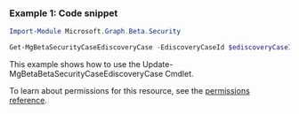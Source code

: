 ### Example 1: Code snippet

```powershellImport-Module Microsoft.Graph.Beta.Security

Get-MgBetaSecurityCaseEdiscoveryCase -EdiscoveryCaseId $ediscoveryCaseId
```
This example shows how to use the Update-MgBetaBetaSecurityCaseEdiscoveryCase Cmdlet.
To learn about permissions for this resource, see the [permissions reference](/graph/permissions-reference).

